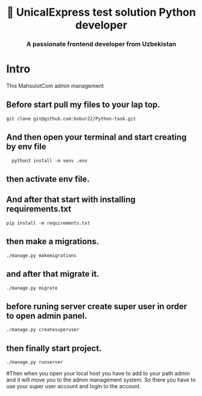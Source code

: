 <h1 align="center"> 👋 UnicalExpress test solution Python developer</h1>
<h3 align="center">A passionate frontend developer from Uzbekistan</h3>
<h1> Intro </h1>
This MahsulotCom admin management

## Before start pull my files to your lap top.
    git clone git@github.com:bobur22/Python-task.git
## And then open your terminal and start creating by env file
      python3 install -m venv .env
## then activate env file.
## And after that start with installing requirements.txt
    pip install -m requirements.txt
## then make a migrations.
    ./manage.py makemigrations

## and after that migrate it.
    ./manage.py migrate

## before runing server create super user in order to open admin panel.
    ./manage.py createsuperuser

## then finally start project.
    ./manage.py runserver

#Then when you open your local host you have to add to your path admin and it will move you to the admin management system.
So there you have to use your super user account and login to the account.
